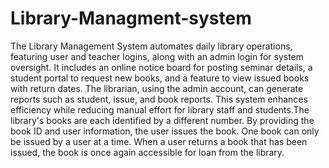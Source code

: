 # Library-Managment-system
The Library Management System automates daily library operations, featuring user and teacher logins, along with an admin login for system oversight. It includes an online notice board for posting seminar details, a student portal to request new books, and a feature to view issued books with return dates. The librarian, using the admin account, can generate reports such as student, issue, and book reports. This system enhances efficiency while reducing manual effort for library staff and students.The library's books are each identified by a different number. By providing the book ID and user information, the user issues the book. One book can only be issued by a user at a time. When a user returns a book that has been issued, the book is once again accessible for loan from the library. 
